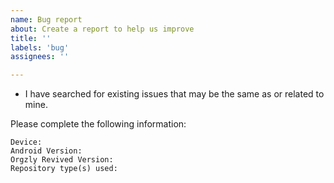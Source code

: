 ```yaml
---
name: Bug report
about: Create a report to help us improve
title: ''
labels: 'bug'
assignees: ''

---
```


- I have searched for existing issues that may be the same as or related to mine.

Please complete the following information:

    Device: 
    Android Version: 
    Orgzly Revived Version: 
    Repository type(s) used: 
